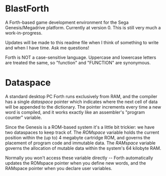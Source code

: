 # BlastForth

A Forth-based game development environment for the Sega Genesis/Megadrive platform.  Currently at version 0.  This is still very much a work-in-progress.

Updates will be made to this readme file when I think of something to write and when I have time.  Ask me questions!

Forth is NOT a case-sensitive language.  Uppercase and lowercase letters are treated the same, so "function" and "FUNCTION" are synonymous.

# Dataspace

A standard desktop PC Forth runs exclusively from RAM, and the compiler has a single *dataspace* pointer which indicates where the next cell of data will be appended to the dictionary.  The pointer increments every time a new word is compiled, and it works exactly like an assembler's "program counter" variable.

Since the Genesis is a ROM-based system it's a little bit trickier: we have two dataspaces to keep track of.  The *ROMspace* variable holds the current position within the (up to) 4 megabyte cartridge ROM, and governs the placement of program code and immutable data.  The *RAMspace* variable governs the allocation of mutable data within the system's 64 kilobyte RAM.

Normally you won't access these variable directly -- Forth automatically updates the ROMspace pointer when you define new words, and the RAMspace pointer when you declare user variables.


